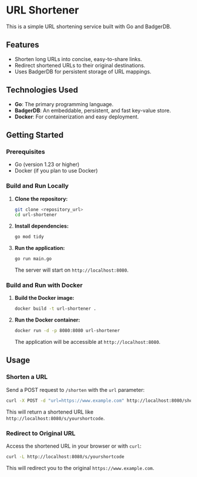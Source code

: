 # URL Shortener

This is a simple URL shortening service built with Go and BadgerDB.

## Features

- Shorten long URLs into concise, easy-to-share links.
- Redirect shortened URLs to their original destinations.
- Uses BadgerDB for persistent storage of URL mappings.

## Technologies Used

- **Go**: The primary programming language.
- **BadgerDB**: An embeddable, persistent, and fast key-value store.
- **Docker**: For containerization and easy deployment.

## Getting Started

### Prerequisites

- Go (version 1.23 or higher)
- Docker (if you plan to use Docker)

### Build and Run Locally

1.  **Clone the repository:**

    ```bash
    git clone <repository_url>
    cd url-shortener
    ```

2.  **Install dependencies:**

    ```bash
    go mod tidy
    ```

3.  **Run the application:**

    ```bash
    go run main.go
    ```

    The server will start on `http://localhost:8080`.

### Build and Run with Docker

1.  **Build the Docker image:**

    ```bash
    docker build -t url-shortener .
    ```

2.  **Run the Docker container:**

    ```bash
    docker run -d -p 8080:8080 url-shortener
    ```

    The application will be accessible at `http://localhost:8080`.

## Usage

### Shorten a URL

Send a POST request to `/shorten` with the `url` parameter:

```bash
curl -X POST -d "url=https://www.example.com" http://localhost:8080/shorten
```

This will return a shortened URL like `http://localhost:8080/s/yourshortcode`.

### Redirect to Original URL

Access the shortened URL in your browser or with `curl`:

```bash
curl -L http://localhost:8080/s/yourshortcode
```

This will redirect you to the original `https://www.example.com`.
